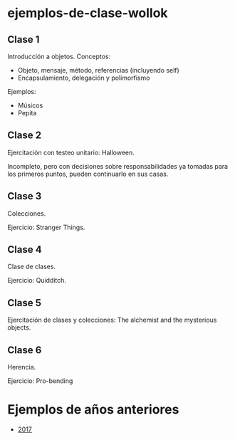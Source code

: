 # ejemplos-de-clase-wollok

## Clase 1

Introducción a objetos. Conceptos:
- Objeto, mensaje, método, referencias (incluyendo self)
- Encapsulamiento, delegación y polimorfismo

Ejemplos:
- Músicos
- Pepita

## Clase 2

Ejercitación con testeo unitario: Halloween.

Incompleto, pero con decisiones sobre responsabilidades ya tomadas para los primeros puntos, pueden continuarlo en sus casas.

## Clase 3

Colecciones.

Ejercicio: Stranger Things.

## Clase 4

Clase de clases.

Ejercicio: Quidditch.

## Clase 5

 Ejercitación de clases y colecciones: The alchemist and the mysterious objects.
 
## Clase 6

Herencia.

Ejercicio: Pro-bending

# Ejemplos de años anteriores

- [2017](https://github.com/pdep-mit/ejemplos-de-clase-wollok/tree/ejemplos-2017)
